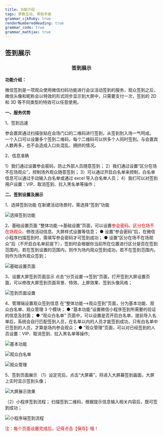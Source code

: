 ```yaml
---
title: 功能介绍
tags: 梦数互动, 帮助手册
grammar_cjkRuby: true
renderNumberedHeading: true
grammar_code: true
grammar_mathjax: true
---
```


## 签到展示

**<h3 id="1"> <center> 签到展示</center></h3>**
**功能介绍：**

微信签到是一项观众使用微信扫码功能进行会议活动签到的服务，观众签到之后，微信头像和昵称会以特效的形式同步显示到大屏中，只需要支付一次，签到的 2D 和 3D 等不同类型的特效可以任意使用。

**一、服务优势**

1、签到迅速

参会嘉宾通过扫描张贴在会场门口的二维码进行签到，从签到到入场一气呵成。
一个入口可以设置多个签到二维码，每个二维码可以供多个人同时签到。与会嘉宾人数再多，也不会造成入口处混乱、拥挤的情况。

2、信息准确

1）我们通过设置参会密码，防止外部人员随意签到；
2）我们通过设置“区分在场不在场观众”，控制场外观众随意签到；
3）可以通过开启白名单来控制，白名单信息可以通过手动输入白名单或通过 excel 导入白名单人员；
4）我们可以对签到用户设置：VIP、取消签到、拉入黑名单等操作；

**二、签到设置及展示**

1、选择签到功能
在新建活动场景时，需选择“签到”功能

![选择签到功能](../.vuepress/public/42.jpg)

2、基础设置页面
“整体功能-->基础设置”页面，可以设置<font color="#dd0000">参会密码</font>、<font color="#dd0000">区分在场不在场观众</font>、修改活动信息、大屏样式设置等信息；
● 设置“参会密码”后，在微信小程序扫描签到时，需填写参会密码才可签到成功；
● 设置“区分在场不在场观众”后（不开启白名单前提下），签到时会根据你当前所在位置进行区分是否在签到范围内，若在签到设置的范围内，则作为场内观众签到成功，若不在签到范围内，则作为场外观众签到；

![基础设置页面](../.vuepress/public/44.jpg)

3、设置大屏签到页面显示
点击“分页设置-->签到”页面，打开签到大屏设置页面，可以修改大屏签到页面背景、特效、上屏效果、签到头像风格；

![签到页面设置](../.vuepress/public/43.jpg)

4、管理端设置观众签到信息
在“整体功能-->观众签到”页面，分为基本功能、观众白名单、观众管理 3 个模块；
● “基本功能”设置微信小程序签到所需要的验证的信息及封面；
● “观众白名单” 页面中，可以设置是否开启白名单，提前导入名单后，系统会自行匹配签到人员，在名单以内的人员才能签到成功，只有白名单中已签到的人员，才算是场内参会观众；
● “观众管理”页面，可以对已经签到的人员设置：VIP、取消签到、拉入黑名单等操作;

![基本功能](../.vuepress/public/45.jpg)

![观众白名单](../.vuepress/public/46.jpg)

![观众管理](../.vuepress/public/47.jpg)

5、签到页面展示
（1）设定完后，点击“大屏幕”，将进入大屏幕签到画面，大屏上实时显示签到头像；

![大屏展示效果](../.vuepress/public/3-1.jpg)

（2）小程序签到流程；
扫描签到二维码，根据提示信息输入相关内容后，既可签到成功；

![小程序端签到流程](../.vuepress/public/31.jpg)

<font color="#dd0000">注：每个页面设置完成后，记得点击【保存】哦！</font>

<!--## 滚屏
__<h3 id="1"> <center> 滚屏</center></h3>__
__功能介绍：__
滚屏播报是一项强调信息展示的服务，提供把需要强调的签单、认购、报名、认筹、获奖等信息展示给现场观众的功能，信息由管理人员在微信小程序中录入，助力您的营销、展销、增员、筹资等活动。

__服务优势__

1、可以通过小程序端管理数据录入，方便快捷
管理员可以通过管理端和小程序端进行数据的录入、删除、更改、查询等操作，在手机上就可以操作数据信息，方便快捷。

2、实时展示播报录入的数据信息
在大屏滚动播放信息时，管理员在小程序端或管理端输入数据，大屏实时展示出来。

__二、弹幕设置及展示__
1、新建活动场景时，选择“滚屏”功能
![滚屏功能选择](../.vuepress/public/56.jpg)

2、添加“滚屏”页
“分页设置”模块中，点击【添加页】，选择场景类型为“滚屏”，输入场景页名称后，点击【确定】，滚屏页添加成功。
![添加滚屏页](../.vuepress/public/57_1.jpg)

3、滚屏播报基本功能设置
模块：分页设置—>滚屏页—>基本功能

（1）设置基础信息
![基础信息](../.vuepress/public/55.jpg)

（2）添加滚屏并设置对应信息

①展示字段设置

![新增字段并设置](../.vuepress/public/58.jpg)

②功能设置

●滚屏基础信息设置

![滚屏基础信息设置](../.vuepress/public/59-3.jpg)

●设置播报样式

![播报信息样式](../.vuepress/public/59-1.jpg)

●设置无播报样式
添加无播报时内容时默认显示的内容，并设置显示样式

![无播报信息样式设置](../.vuepress/public/59-2.jpg)

●添加聚合项

点击<font color="#dd0000">【添加聚合】</font>按钮，设置相关聚合信息和聚合样式
![聚合样式设置](../.vuepress/public/59-4.jpg)

●功能设置整体效果图

![整体效果图](../.vuepress/public/59-5.jpg)

●查看大屏幕

<!--4、互动管理员
模块：分页设置—>滚屏页—>互动管理员

5、滚屏数据管理
模块：分页设置—>滚屏页—>滚屏数据管理-->
